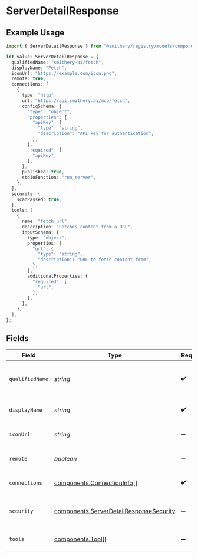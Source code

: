 # ServerDetailResponse

## Example Usage

```typescript
import { ServerDetailResponse } from "@smithery/registry/models/components";

let value: ServerDetailResponse = {
  qualifiedName: "smithery-ai/fetch",
  displayName: "Fetch",
  iconUrl: "https://example.com/icon.png",
  remote: true,
  connections: [
    {
      type: "http",
      url: "https://api.smithery.ai/mcp/fetch",
      configSchema: {
        "type": "object",
        "properties": {
          "apiKey": {
            "type": "string",
            "description": "API key for authentication",
          },
        },
        "required": [
          "apiKey",
        ],
      },
      published: true,
      stdioFunction: "run_server",
    },
  ],
  security: {
    scanPassed: true,
  },
  tools: [
    {
      name: "fetch_url",
      description: "Fetches content from a URL",
      inputSchema: {
        type: "object",
        properties: {
          "url": {
            "type": "string",
            "description": "URL to fetch content from",
          },
        },
        additionalProperties: {
          "required": [
            "url",
          ],
        },
      },
    },
  ],
};
```

## Fields

| Field                                                                                              | Type                                                                                               | Required                                                                                           | Description                                                                                        | Example                                                                                            |
| -------------------------------------------------------------------------------------------------- | -------------------------------------------------------------------------------------------------- | -------------------------------------------------------------------------------------------------- | -------------------------------------------------------------------------------------------------- | -------------------------------------------------------------------------------------------------- |
| `qualifiedName`                                                                                    | *string*                                                                                           | :heavy_check_mark:                                                                                 | Qualified name of the MCP server in the format `owner/repository`                                  | smithery-ai/fetch                                                                                  |
| `displayName`                                                                                      | *string*                                                                                           | :heavy_check_mark:                                                                                 | Human-readable name of the MCP server                                                              | Fetch                                                                                              |
| `iconUrl`                                                                                          | *string*                                                                                           | :heavy_minus_sign:                                                                                 | URL to the server's icon image                                                                     | https://example.com/icon.png                                                                       |
| `remote`                                                                                           | *boolean*                                                                                          | :heavy_minus_sign:                                                                                 | Whether this server is a remote server                                                             | true                                                                                               |
| `connections`                                                                                      | [components.ConnectionInfo](../../models/components/connectioninfo.md)[]                           | :heavy_check_mark:                                                                                 | Specifies how to connect to this server                                                            |                                                                                                    |
| `security`                                                                                         | [components.ServerDetailResponseSecurity](../../models/components/serverdetailresponsesecurity.md) | :heavy_minus_sign:                                                                                 | Information about the server's security status                                                     |                                                                                                    |
| `tools`                                                                                            | [components.Tool](../../models/components/tool.md)[]                                               | :heavy_minus_sign:                                                                                 | List of tools that this server provides                                                            |                                                                                                    |